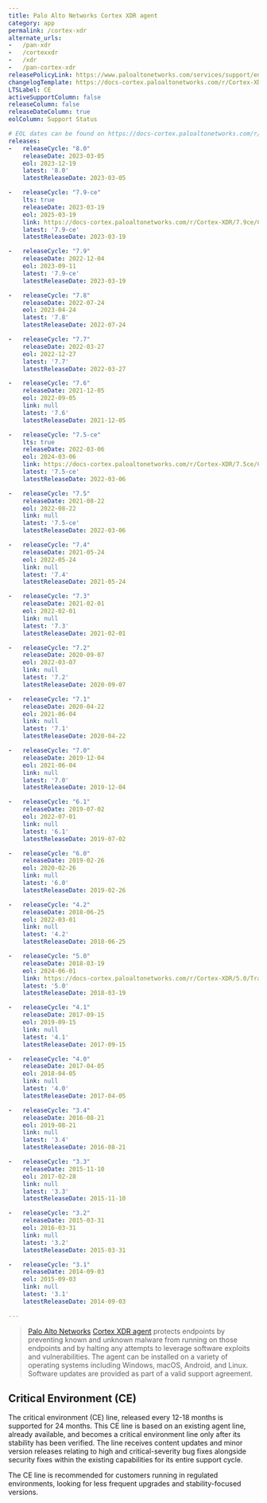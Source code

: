 ```yaml
---
title: Palo Alto Networks Cortex XDR agent
category: app
permalink: /cortex-xdr
alternate_urls:
-   /pan-xdr
-   /cortexxdr
-   /xdr
-   /pan-cortex-xdr
releasePolicyLink: https://www.paloaltonetworks.com/services/support/end-of-life-announcements/end-of-life-summary
changelogTemplate: https://docs-cortex.paloaltonetworks.com/r/Cortex-XDR/__RELEASE_CYCLE__/Cortex-XDR-Agent-Release-Notes/Cortex-XDR-Agent-__RELEASE_CYCLE__-Release-Information
LTSLabel: CE
activeSupportColumn: false
releaseColumn: false
releaseDateColumn: true
eolColumn: Support Status

# EOL dates can be found on https://docs-cortex.paloaltonetworks.com/r/Cortex-XDR/Cortex-XDR-Agent-Releases/Cortex-XDR-Agent-Releases
releases:
-   releaseCycle: "8.0"
    releaseDate: 2023-03-05
    eol: 2023-12-19
    latest: '8.0'
    latestReleaseDate: 2023-03-05

-   releaseCycle: "7.9-ce"
    lts: true
    releaseDate: 2023-03-19
    eol: 2025-03-19
    link: https://docs-cortex.paloaltonetworks.com/r/Cortex-XDR/7.9ce/Cortex-XDR-Agent-Release-Notes/Cortex-XDR-Agent-7.9-CE-Release-Information
    latest: '7.9-ce'
    latestReleaseDate: 2023-03-19

-   releaseCycle: "7.9"
    releaseDate: 2022-12-04
    eol: 2023-09-11
    latest: '7.9-ce'
    latestReleaseDate: 2023-03-19

-   releaseCycle: "7.8"
    releaseDate: 2022-07-24
    eol: 2023-04-24
    latest: '7.8'
    latestReleaseDate: 2022-07-24

-   releaseCycle: "7.7"
    releaseDate: 2022-03-27
    eol: 2022-12-27
    latest: '7.7'
    latestReleaseDate: 2022-03-27

-   releaseCycle: "7.6"
    releaseDate: 2021-12-05
    eol: 2022-09-05
    link: null
    latest: '7.6'
    latestReleaseDate: 2021-12-05

-   releaseCycle: "7.5-ce"
    lts: true
    releaseDate: 2022-03-06
    eol: 2024-03-06
    link: https://docs-cortex.paloaltonetworks.com/r/Cortex-XDR/7.5ce/Cortex-XDR-Agent-Release-Notes/Cortex-XDR-Agent-7.5-CE-Release-Information
    latest: '7.5-ce'
    latestReleaseDate: 2022-03-06

-   releaseCycle: "7.5"
    releaseDate: 2021-08-22
    eol: 2022-08-22
    link: null
    latest: '7.5-ce'
    latestReleaseDate: 2022-03-06

-   releaseCycle: "7.4"
    releaseDate: 2021-05-24
    eol: 2022-05-24
    link: null
    latest: '7.4'
    latestReleaseDate: 2021-05-24

-   releaseCycle: "7.3"
    releaseDate: 2021-02-01
    eol: 2022-02-01
    link: null
    latest: '7.3'
    latestReleaseDate: 2021-02-01

-   releaseCycle: "7.2"
    releaseDate: 2020-09-07
    eol: 2022-03-07
    link: null
    latest: '7.2'
    latestReleaseDate: 2020-09-07

-   releaseCycle: "7.1"
    releaseDate: 2020-04-22
    eol: 2021-06-04
    link: null
    latest: '7.1'
    latestReleaseDate: 2020-04-22

-   releaseCycle: "7.0"
    releaseDate: 2019-12-04
    eol: 2021-06-04
    link: null
    latest: '7.0'
    latestReleaseDate: 2019-12-04

-   releaseCycle: "6.1"
    releaseDate: 2019-07-02
    eol: 2022-07-01
    link: null
    latest: '6.1'
    latestReleaseDate: 2019-07-02

-   releaseCycle: "6.0"
    releaseDate: 2019-02-26
    eol: 2020-02-26
    link: null
    latest: '6.0'
    latestReleaseDate: 2019-02-26

-   releaseCycle: "4.2"
    releaseDate: 2018-06-25
    eol: 2022-03-01
    link: null
    latest: '4.2'
    latestReleaseDate: 2018-06-25

-   releaseCycle: "5.0"
    releaseDate: 2018-03-19
    eol: 2024-06-01
    link: https://docs-cortex.paloaltonetworks.com/r/Cortex-XDR/5.0/Traps-Agent-Release-Notes/Traps-Agent-Release-Information
    latest: '5.0'
    latestReleaseDate: 2018-03-19

-   releaseCycle: "4.1"
    releaseDate: 2017-09-15
    eol: 2019-09-15
    link: null
    latest: '4.1'
    latestReleaseDate: 2017-09-15

-   releaseCycle: "4.0"
    releaseDate: 2017-04-05
    eol: 2018-04-05
    link: null
    latest: '4.0'
    latestReleaseDate: 2017-04-05

-   releaseCycle: "3.4"
    releaseDate: 2016-08-21
    eol: 2019-08-21
    link: null
    latest: '3.4'
    latestReleaseDate: 2016-08-21

-   releaseCycle: "3.3"
    releaseDate: 2015-11-10
    eol: 2017-02-28
    link: null
    latest: '3.3'
    latestReleaseDate: 2015-11-10

-   releaseCycle: "3.2"
    releaseDate: 2015-03-31
    eol: 2016-03-31
    link: null
    latest: '3.2'
    latestReleaseDate: 2015-03-31

-   releaseCycle: "3.1"
    releaseDate: 2014-09-03
    eol: 2015-09-03
    link: null
    latest: '3.1'
    latestReleaseDate: 2014-09-03

---
```


> [Palo Alto Networks](https://www.paloaltonetworks.com/) [Cortex XDR agent](https://docs-cortex.paloaltonetworks.com/p/XDR)
> protects endpoints by preventing known and unknown malware from running on those endpoints and by
> halting any attempts to leverage software exploits and vulnerabilities. The agent can be installed
> on a variety of operating systems including Windows, macOS, Android, and Linux. Software updates
> are provided as part of a valid support agreement.

## Critical Environment (CE)

The critical environment (CE) line, released every 12-18 months is supported for 24 months. This CE
line is based on an existing agent line, already available, and becomes a critical environment line
only after its stability has been verified. The line receives content updates and minor version
releases relating to high and critical-severity bug fixes alongside security fixes within the
existing capabilities for its entire support cycle.

The CE line is recommended for customers running in regulated environments, looking for less
frequent upgrades and stability-focused versions.
